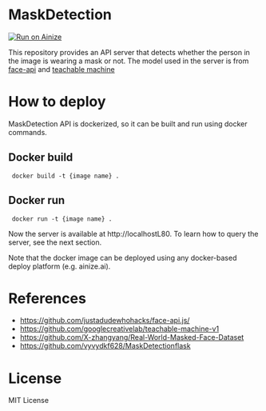 # MaskDetection
[![Run on Ainize](https://www.ainize.ai/static/images/run_on_ainize_button.svg)](https://ainize.web.app/redirect?git_repo=github.com/vyvydkf628/MaskDetection)

This repository provides an API server that detects whether the person in the image is wearing a mask or not. The model used in the server is from [face-api](https://github.com/justadudewhohacks/face-api.js/) and [teachable machine](https://github.com/googlecreativelab/teachable-machine-v1)

# How to deploy
MaskDetection API is dockerized, so it can be built and run using docker commands.

## Docker build
``` docker build -t {image name} .```

## Docker run
``` docker run -t {image name} .```

Now the server is available at http://localhostL80. To learn how to query the server, see the next section.

Note that the docker image can be deployed using any docker-based deploy platform (e.g. ainize.ai).

# References

* https://github.com/justadudewhohacks/face-api.js/
* https://github.com/googlecreativelab/teachable-machine-v1
* https://github.com/X-zhangyang/Real-World-Masked-Face-Dataset
* https://github.com/vyvydkf628/MaskDetectionflask

# License
MIT License


